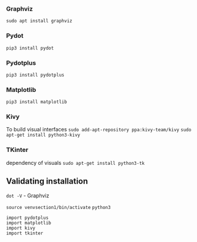 ### Graphviz
`sudo apt install graphviz`

### Pydot
`pip3 install pydot`
### Pydotplus
`pip3 install pydotplus`
### Matplotlib
`pip3 install matplotlib`

### Kivy
To build visual interfaces
`sudo add-apt-repository ppa:kivy-team/kivy`
`sudo apt-get install python3-kivy`

### TKinter
dependency of visuals
`sudo apt-get install python3-tk`

## Validating installation
`dot -V` - Graphviz

`source venvsection1/bin/activate`
`python3`

```import pydot
import pydotplus
import matplotlib
import kivy
import tkinter
```
